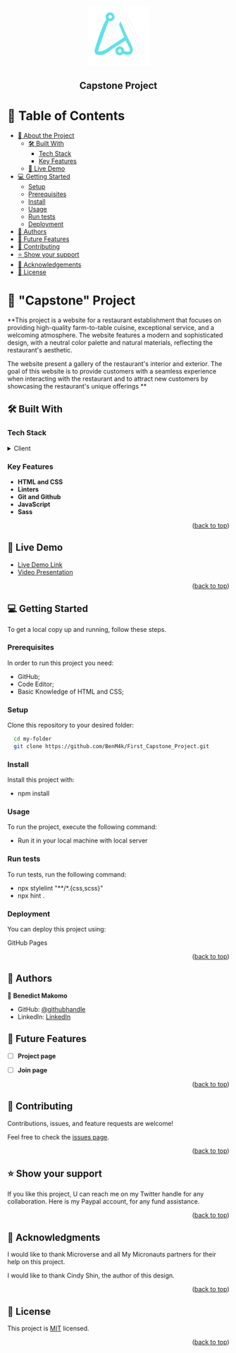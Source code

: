 <a name="readme-top"></a>

<div align="center">
  <img src="assets/celec.png" alt="logo" width="140"  height="auto" />
  <br/>

  <h2><b>Capstone Project</b></h2>

</div>

# 📗 Table of Contents

- [📖 About the Project](#about-project)
  - [🛠 Built With](#built-with)
    - [Tech Stack](#tech-stack)
    - [Key Features](#key-features)
  - [🚀 Live Demo](#live-demo)
- [💻 Getting Started](#getting-started)
  - [Setup](#setup)
  - [Prerequisites](#prerequisites)
  - [Install](#install)
  - [Usage](#usage)
  - [Run tests](#run-tests)
  - [Deployment](#triangular_flag_on_post-deployment)
- [👥 Authors](#authors)
- [🔭 Future Features](#future-features)
- [🤝 Contributing](#contributing)
- [⭐️ Show your support](#support)
- [🙏 Acknowledgements](#acknowledgements)
- [📝 License](#license)


# 📖 "Capstone" Project <a name="about-project"></a>

**This project is a website for a restaurant establishment that focuses on providing high-quality farm-to-table cuisine, exceptional service, and a welcoming atmosphere. The website features a modern and sophisticated design, with a neutral color palette and natural materials, reflecting the restaurant's aesthetic.

The website present a gallery of the restaurant's interior and exterior. The goal of this website is to provide customers with a seamless experience when interacting with the restaurant and to attract new customers by showcasing the restaurant's unique offerings
**

## 🛠 Built With <a name="built-with"></a>

### Tech Stack <a name="tech-stack"></a>

<details>
  <summary>Client</summary>
  <ul>
    <li><a href="https://rhtml.com/">HTML and CSS</a></li>
    <li><a href="https://javascript.com/">Javascript</a></li>
    <li><a href="https://sass.com/">Sass</a></li>
  </ul>
</details>

### Key Features <a name="key-features"></a>

- **HTML and CSS**
- **Linters**
- **Git and Github**
- **JavaScript**
- **Sass**

<p align="right">(<a href="#readme-top">back to top</a>)</p>

## 🚀 Live Demo <a name="live-demo"></a>

- [Live Demo Link](https://benm4k.github.io/First_Capstone_Project/)
- [Video Presentation](https://www.loom.com/share/b62067066bd7435aabd8443aa39c8e9c)

<p align="right">(<a href="#readme-top">back to top</a>)</p>


<!-- GETTING STARTED -->

## 💻 Getting Started <a name="getting-started"></a>


To get a local copy up and running, follow these steps.

### Prerequisites

In order to run this project you need: 
- GitHub;
- Code Editor;
- Basic Knowledge of HTML and CSS;


### Setup

Clone this repository to your desired folder:
```sh
  cd my-folder
  git clone https://github.com/BenM4k/First_Capstone_Project.git
```


### Install

Install this project with:
- npm install

<!--
Example command:

```sh
  cd my-project
  gem install
```
--->

### Usage

To run the project, execute the following command:

- Run it in your local machine with local server

### Run tests

To run tests, run the following command:

- npx stylelint "**/*.{css,scss}"
- npx hint .

### Deployment

You can deploy this project using:

GitHub Pages

<p align="right">(<a href="#readme-top">back to top</a>)</p>

<!-- AUTHORS -->

## 👥 Authors <a name="authors"></a>

👤 **Benedict Makomo**

- GitHub: [@githubhandle](https://github.com/BenM4k)
- LinkedIn: [LinkedIn](https://www.linkedin.com/in/b%C3%A9n%C3%A9dict-makomo-885856248/)

## 🔭 Future Features <a name="future-features"></a>

- [ ] **Project page**
- [ ] **Join page**


<p align="right">(<a href="#readme-top">back to top</a>)</p>


## 🤝 Contributing <a name="contributing"></a>

Contributions, issues, and feature requests are welcome!

Feel free to check the [issues page](https://github.com/BenM4k/First_Capstone_Project/issues).

<p align="right">(<a href="#readme-top">back to top</a>)</p>

## ⭐️ Show your support <a name="support"></a>

If you like this project, U can reach me on my Twitter handle for any collaboration. Here is my Paypal account, for any fund assistance.

<p align="right">(<a href="#readme-top">back to top</a>)</p>

## 🙏 Acknowledgments <a name="acknowledgements"></a>

I would like to thank Microverse and all My Micronauts partners for their help on this project. 

I would like to thank Cindy Shin, the author of this design.

<p align="right">(<a href="#readme-top">back to top</a>)</p>


## 📝 License <a name="license"></a>

This project is [MIT](./LICENSE) licensed.


<p align="right">(<a href="#readme-top">back to top</a>)</p>